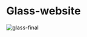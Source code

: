 # Glass-website

![glass-final](https://github.com/KallaguntaSP/Glass-website/assets/143476575/0eca6c9a-8472-4fbb-be2f-0f0dd989e22a)
